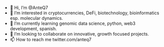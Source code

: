 - 👋 Hi, I’m @AnteQ7
- 👀 I’m interested in cryptocurrencies, DeFi, biotechnology, bioinformatics esp. molecular dynamics.
- 🌱 I’m currently learning genomic data science, python, web3 development, spanish.
- 💞️ I’m looking to collaborate on innovative, growth focused projects.
- 📫 How to reach me twitter.com/anteq7

<!---
AnteQ7/AnteQ7 is a ✨ special ✨ repository because its `README.md` (this file) appears on your GitHub profile.
You can click the Preview link to take a look at your changes.
--->
